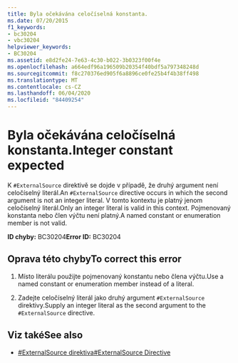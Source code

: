 ```yaml
---
title: Byla očekávána celočíselná konstanta.
ms.date: 07/20/2015
f1_keywords:
- bc30204
- vbc30204
helpviewer_keywords:
- BC30204
ms.assetid: e8d2fe24-7e63-4c30-b022-3b0323f00f4e
ms.openlocfilehash: a664edf96a196509b20354f40bdf5a797348248d
ms.sourcegitcommit: f8c270376ed905f6a8896ce0fe25b4f4b38ff498
ms.translationtype: MT
ms.contentlocale: cs-CZ
ms.lasthandoff: 06/04/2020
ms.locfileid: "84409254"
---
```

# <a name="integer-constant-expected"></a><span data-ttu-id="1a8f0-102">Byla očekávána celočíselná konstanta.</span><span class="sxs-lookup"><span data-stu-id="1a8f0-102">Integer constant expected</span></span>
<span data-ttu-id="1a8f0-103">K `#ExternalSource` direktivě se dojde v případě, že druhý argument není celočíselný literál.</span><span class="sxs-lookup"><span data-stu-id="1a8f0-103">An `#ExternalSource` directive occurs in which the second argument is not an integer literal.</span></span> <span data-ttu-id="1a8f0-104">V tomto kontextu je platný jenom celočíselný literál.</span><span class="sxs-lookup"><span data-stu-id="1a8f0-104">Only an integer literal is valid in this context.</span></span> <span data-ttu-id="1a8f0-105">Pojmenovaný konstanta nebo člen výčtu není platný.</span><span class="sxs-lookup"><span data-stu-id="1a8f0-105">A named constant or enumeration member is not valid.</span></span>  
  
 <span data-ttu-id="1a8f0-106">**ID chyby:** BC30204</span><span class="sxs-lookup"><span data-stu-id="1a8f0-106">**Error ID:** BC30204</span></span>  
  
## <a name="to-correct-this-error"></a><span data-ttu-id="1a8f0-107">Oprava této chyby</span><span class="sxs-lookup"><span data-stu-id="1a8f0-107">To correct this error</span></span>  
  
1. <span data-ttu-id="1a8f0-108">Místo literálu použijte pojmenovaný konstantu nebo člena výčtu.</span><span class="sxs-lookup"><span data-stu-id="1a8f0-108">Use a named constant or enumeration member instead of a literal.</span></span>  
  
2. <span data-ttu-id="1a8f0-109">Zadejte celočíselný literál jako druhý argument `#ExternalSource` direktivy.</span><span class="sxs-lookup"><span data-stu-id="1a8f0-109">Supply an integer literal as the second argument to the `#ExternalSource` directive.</span></span>  
  
## <a name="see-also"></a><span data-ttu-id="1a8f0-110">Viz také</span><span class="sxs-lookup"><span data-stu-id="1a8f0-110">See also</span></span>

- [<span data-ttu-id="1a8f0-111">#ExternalSource direktiva</span><span class="sxs-lookup"><span data-stu-id="1a8f0-111">#ExternalSource Directive</span></span>](../language-reference/directives/externalsource-directive.md)
